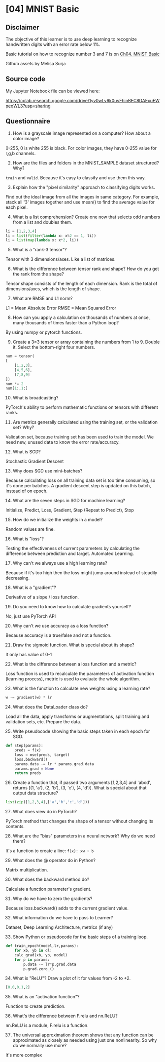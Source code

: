 # [04] MNIST Basic

## Disclaimer
The objective of this learner is to use deep learning to recognize handwritten digits with an error rate below 1%. 

Basic tutorial on how to recognize number 3 and 7 is on [Ch04. MNIST Basic](https://colab.research.google.com/github/fastai/fastbook/blob/master/04_mnist_basics.ipynb)

Github assets by Melisa Surja

## Source code
My Jupyter Notebook file can be viewed here:

https://colab.research.google.com/drive/1yv0wLv6k0uvFhinBFC8DAExuEWpeqWL3?usp=sharing

## Questionnaire
1. How is a grayscale image represented on a computer? How about a color image?

0-255, 0 is white 255 is black. For color images, they have 0-255 value for r,g,b channels.

2. How are the files and folders in the MNIST_SAMPLE dataset structured? Why?

`train` and `valid`. Because it's easy to classify and use them this way.

3. Explain how the "pixel similarity" approach to classifying digits works.

Find out the ideal image from all the images in same category. For example, stack all '3' images together and use mean() to find the average value for each pixel.

4. What is a list comprehension? Create one now that selects odd numbers from a list and doubles them.
```python
li = [1,2,3,4]
li = list(filter(lambda x: x%2 == 1, li))
li = list(map(lambda x: x*2, li))
```

5. What is a "rank-3 tensor"?

Tensor with 3 dimensions/axes. Like a list of matrices.

6. What is the difference between tensor rank and shape? How do you get the rank from the shape?

Tensor shape consists of the length of each dimension. Rank is the total of dimensions/axes, which is the length of shape.

7. What are RMSE and L1 norm?

L1 = Mean Absolute Error
RMSE = Mean Squared Error

8. How can you apply a calculation on thousands of numbers at once, many thousands of times faster than a Python loop?

By using numpy or pytorch functions.

9. Create a 3×3 tensor or array containing the numbers from 1 to 9. Double it. Select the bottom-right four numbers.
```python
num = tensor(
[
	[1,2,3],
	[4,5,6],
	[7,8,9]
])
num *= 2
num[1:,1:]
```

10. What is broadcasting?

PyTorch's ability to perform mathematic functions on tensors with different ranks.

11. Are metrics generally calculated using the training set, or the validation set? Why?

Validation set, because training set has been used to train the model. We need new, unused data to know the error rate/accuracy.

12. What is SGD?

Stochastic Gradient Descent

13. Why does SGD use mini-batches?

Because calculating loss on all training data set is too time consuming, so it's done per batches. A gradient descent step is updated on this batch, instead of on epoch.

14. What are the seven steps in SGD for machine learning?

Initialize, Predict, Loss, Gradient, Step (Repeat to Predict), Stop

15. How do we initialize the weights in a model?

Random values are fine.

16. What is "loss"?

Testing the effectiveness of current parameters by calculating the difference between prediction and target. Automated Learning.

17. Why can't we always use a high learning rate?

Because if it's too high then the loss might jump around instead of steadily decreasing.

18. What is a "gradient"?

Derivative of a slope / loss function.

19. Do you need to know how to calculate gradients yourself?

No, just use PyTorch API

20. Why can't we use accuracy as a loss function?

Because accuracy is a true/false and not a function.

21. Draw the sigmoid function. What is special about its shape?

It only has value of 0-1

22. What is the difference between a loss function and a metric?

Loss function is used to recalculate the parameters of activation function (learning process), metric is used to evaluate the whole algorithm.

23. What is the function to calculate new weights using a learning rate?
```python
w -= gradient(w) * lr
```

24. What does the DataLoader class do?

Load all the data, apply transforms or augmentations, split training and validation sets, etc. Prepare the data.

25. Write pseudocode showing the basic steps taken in each epoch for SGD.
```python
def step(params):
	preds = f(x)
	loss = mse(preds, target)
	loss.backward()
	params.data -= lr * params.grad.data
	params.grad = None
	return preds
```

26. Create a function that, if passed two arguments [1,2,3,4] and 'abcd', returns [(1, 'a'), (2, 'b'), (3, 'c'), (4, 'd')]. What is special about that output data structure?
```python
list(zip([1,2,3,4],['a','b','c','d']))
```

27. What does view do in PyTorch?

PyTorch method that changes the shape of a tensor without changing its contents.

28. What are the "bias" parameters in a neural network? Why do we need them?

It's a function to create a line: `f(x): xw + b`

29. What does the @ operator do in Python?

Matrix multiplication.

30. What does the backward method do?

Calculate a function parameter's gradient.

31. Why do we have to zero the gradients?

Because loss.backward() adds to the current gradient value.

32. What information do we have to pass to Learner?

Dataset, Deep Learning Architecture, metrics (if any)

33. Show Python or pseudocode for the basic steps of a training loop.
```python
def train_epoch(model,lr,params):
	for xb, yb in dl:
	calc_grad(xb, yb, model)
	for p in params:
		p.data -= lr*p.grad.data
		p.grad.zero_()
```

34. What is "ReLU"? Draw a plot of it for values from -2 to +2.
```python
[0,0,0,1,2]
```

35. What is an "activation function"?

Function to create prediction.

36. What's the difference between F.relu and nn.ReLU?

nn.ReLU is a module, F.relu is a function.

37. The universal approximation theorem shows that any function can be approximated as closely as needed using just one nonlinearity. So why do we normally use more?

It's more complex
